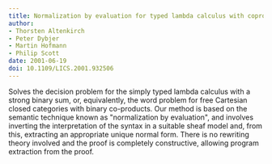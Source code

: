 ```yaml
---
title: Normalization by evaluation for typed lambda calculus with coproducts
author: 
- Thorsten Altenkirch
- Peter Dybjer
- Martin Hofmann
- Philip Scott
date: 2001-06-19
doi: 10.1109/LICS.2001.932506
---
```


Solves the decision problem for the simply typed lambda calculus with a strong binary sum, or, equivalently, the word problem for free Cartesian closed categories with binary co-products. Our method is based on the semantic technique known as "normalization by evaluation", and involves inverting the interpretation of the syntax in a suitable sheaf model and, from this, extracting an appropriate unique normal form. There is no rewriting theory involved and the proof is completely constructive, allowing program extraction from the proof.
